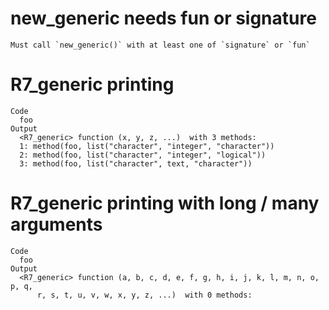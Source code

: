 # new_generic needs fun or signature

    Must call `new_generic()` with at least one of `signature` or `fun`

# R7_generic printing

    Code
      foo
    Output
      <R7_generic> function (x, y, z, ...)  with 3 methods:
      1: method(foo, list("character", "integer", "character"))
      2: method(foo, list("character", "integer", "logical"))
      3: method(foo, list("character", text, "character"))

# R7_generic printing with long / many arguments

    Code
      foo
    Output
      <R7_generic> function (a, b, c, d, e, f, g, h, i, j, k, l, m, n, o, p, q, 
          r, s, t, u, v, w, x, y, z, ...)  with 0 methods:

